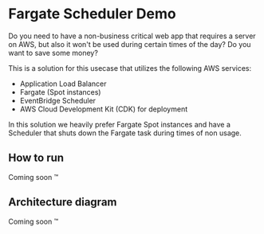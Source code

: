 # Fargate Scheduler Demo

Do you need to have a non-business critical web app that requires a server on AWS, but also it won't be used during certain times of the day? Do you want to save some money?

This is a solution for this usecase that utilizes the following AWS services:

- Application Load Balancer
- Fargate (Spot instances)
- EventBridge Scheduler
- AWS Cloud Development Kit (CDK) for deployment

In this solution we heavily prefer Fargate Spot instances and have a Scheduler that shuts down the Fargate task during times of non usage.

## How to run

Coming soon ™️

## Architecture diagram

Coming soon ™️
